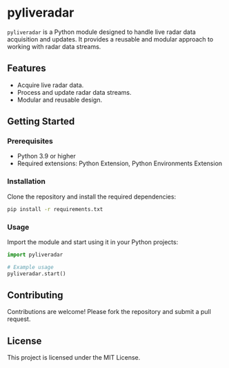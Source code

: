 # pyliveradar

`pyliveradar` is a Python module designed to handle live radar data acquisition and updates. It provides a reusable and modular approach to working with radar data streams.

## Features
- Acquire live radar data.
- Process and update radar data streams.
- Modular and reusable design.

## Getting Started

### Prerequisites
- Python 3.9 or higher
- Required extensions: Python Extension, Python Environments Extension

### Installation
Clone the repository and install the required dependencies:
```bash
pip install -r requirements.txt
```

### Usage
Import the module and start using it in your Python projects:
```python
import pyliveradar

# Example usage
pyliveradar.start()
```

## Contributing
Contributions are welcome! Please fork the repository and submit a pull request.

## License
This project is licensed under the MIT License.
